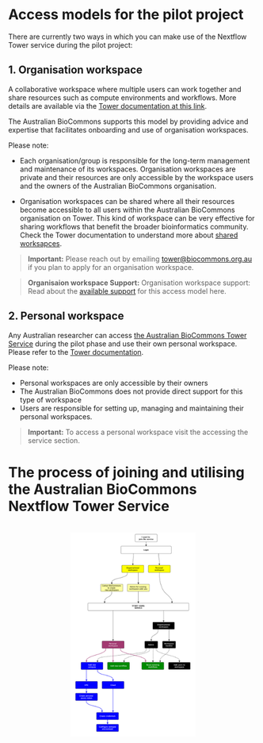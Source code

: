 
# Access models for the pilot project

There are currently two ways in which you can make use of the Nextflow Tower service during the pilot project:

## 1. Organisation workspace

A collaborative workspace where multiple users can work together and share resources such as compute environments and workflows. More details are available via the [Tower documentation at this link](https://help.tower.nf/latest/orgs-and-teams/workspace-management/).

The Australian BioCommons supports this model by providing advice and expertise that facilitates onboarding and use of organisation workspaces.

Please note:
- Each organisation/group is responsible for the long-term management and maintenance of its workspaces. Organisation workspaces are private and their resources are only accessible by the workspace users and the owners of the Australian BioCommons organisation.

- Organisation workspaces can be shared where all their resources become accessible to all users within the Australian BioCommons organisation on Tower. This kind of workspace can be very effective for sharing workflows that benefit the broader bioinformatics community. Check the Tower documentation to understand more about [shared worksapces](https://help.tower.nf/latest/orgs-and-teams/shared-workspaces/).

> **Important:**
> Please reach out by emailing tower@biocommons.org.au if you plan to apply for an organisation workspace.

> **Organisaion workspace Support:**
> Organisation workspace support: Read about the [available support](/main/join_us.md) for this access model here.


## 2. Personal workspace

Any Australian researcher can access  [the Australian BioCommons Tower Service](http://tower.services.biocommons.org.au/) during the pilot phase and use their own personal workspace. Please refer to the [Tower documentation](https://help.tower.nf/latest/getting-started/workspace/).

Please note:
- Personal workspaces are only accessible by their owners
- The Australian BioCommons does not provide direct support for this type of workspace
- Users are responsible for setting up, managing and maintaining their personal workspaces.

> **Important:**
> To access a personal workspace visit the accessing the service section.



# The process of joining and utilising the Australian BioCommons Nextflow Tower Service

<br/>
<div style="text-align:center"><img width="50%" src="../assets/doc_img/tower-process.png"/></div>
<br/>